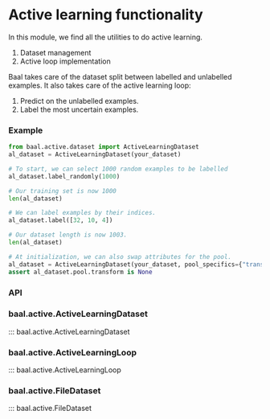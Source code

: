 # Active learning functionality

In this module, we find all the utilities to do active learning.

1. Dataset management
2. Active loop implementation

Baal takes care of the dataset split between labelled and unlabelled examples.
It also takes care of the active learning loop:

1. Predict on the unlabelled examples.
2. Label the most uncertain examples.

### Example

```python
from baal.active.dataset import ActiveLearningDataset
al_dataset = ActiveLearningDataset(your_dataset)

# To start, we can select 1000 random examples to be labelled
al_dataset.label_randomly(1000)

# Our training set is now 1000
len(al_dataset)

# We can label examples by their indices.
al_dataset.label([32, 10, 4])

# Our dataset length is now 1003.
len(al_dataset)

# At initialization, we can also swap attributes for the pool.
al_dataset = ActiveLearningDataset(your_dataset, pool_specifics={"transform": None})
assert al_dataset.pool.transform is None
```

### API

### baal.active.ActiveLearningDataset
::: baal.active.ActiveLearningDataset

### baal.active.ActiveLearningLoop
::: baal.active.ActiveLearningLoop

### baal.active.FileDataset
::: baal.active.FileDataset